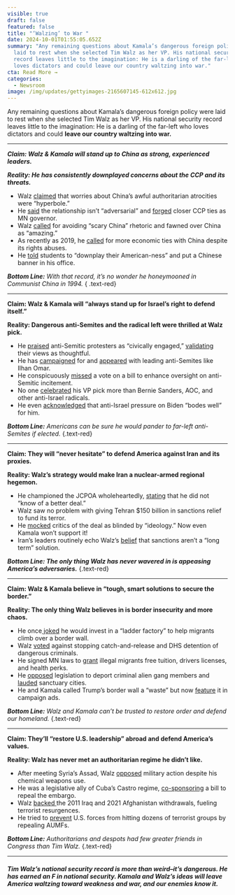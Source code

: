 ```yaml
---
visible: true
draft: false
featured: false
title: "‘Walzing’ to War "
date: 2024-10-01T01:55:05.652Z
summary: "Any remaining questions about Kamala’s dangerous foreign policy were
  laid to rest when she selected Tim Walz as her VP. His national security
  record leaves little to the imagination: He is a darling of the far-left who
  loves dictators and could leave our country waltzing into war."
cta: Read More →
categories:
  - Newsroom
image: /img/updates/gettyimages-2165607145-612x612.jpg
---
```

Any remaining questions about Kamala’s dangerous foreign policy were laid to rest when she selected Tim Walz as her VP. His national security record leaves little to the imagination: He is a darling of the far-left who loves dictators and could **leave our country waltzing into war.**

---

***Claim:* *Walz & Kamala will stand up to China as strong, experienced leaders.*** 

***Reality:* *He has consistently downplayed concerns about the CCP and its threats.*** 

- Walz [claimed](https://archive.mpr.org/stories/2007/04/13/us-representative-tim-walz-delivers-foreign-policy-speech-at-university-of-minnesota) that worries about China’s awful authoritarian atrocities were “hyperbole.”
- He [said](https://x.com/MAGAIncWarRoom/status/1820823234951999622) the relationship isn’t “adversarial” and [forged](https://x.com/james_t_quinn/status/1820895981401219096) closer CCP ties as MN governor.
- Walz [called](https://archive.mpr.org/stories/2007/04/13/us-representative-tim-walz-delivers-foreign-policy-speech-at-university-of-minnesota) for avoiding “scary China” rhetoric and fawned over China as “amazing.”
- As recently as 2019, he [called](https://x.com/michaelsobolik/status/1820821861648769175) for more economic ties with China despite its rights abuses.
- He [told](https://x.com/michaelsobolik/status/1820865489519964461) students to “downplay their American-ness” and put a Chinese banner in his office. 

***Bottom Line:** With that record, it’s no wonder he honeymooned in Communist China in 1994.*
{ .text-red}

---

**Claim: Walz & Kamala will “always stand up for Israel’s right to defend itself.”** 

**Reality: Dangerous anti-Semites and the radical left were thrilled at Walz pick.** 

- He [praised](https://www.middleeasteye.net/news/harris-vp-pick-tim-walz-and-his-views-palestine-israel-and-gaza-protests) anti-Semitic protesters as “civically engaged,” [validating](https://www.businessinsider.com/tim-walz-kamala-harris-israel-gaza-pro-palestinian-protests-2024-8) their views as thoughtful. 
- He has [campaigned](https://x.com/MarinaMedvin/status/1820997019877380607) for and [appeared](https://x.com/Tim_Walz/status/1047525035852947456) with leading anti-Semites like Ilhan Omar.
- He conspicuously [missed](https://clerk.house.gov/Votes/2018398) a vote on a bill to enhance oversight on anti-Semitic incitement.
- No one [celebrated](https://x.com/AOC/status/1820819039955947605) his VP pick more than Bernie Sanders, AOC, and other anti-Israel radicals.
- He even [acknowledged](https://www.mprnews.org/episode/2024/03/07/gov-walz-says-minnesotas-45000-uncommitted-voters-are-civically-engaged) that anti-Israel pressure on Biden “bodes well” for him.

***Bottom Line:** Americans can be sure he would pander to far-left anti-Semites if elected.*
{.text-red}

---

**Claim: They will “never hesitate” to defend America against Iran and its proxies.** 

**Reality: Walz’s strategy would make Iran a nuclear-armed regional hegemon.** 

* He championed the JCPOA wholeheartedly, [stating](https://x.com/GLNoronha/status/1820815760723185738) that he did not “know of a better deal.” 
* Walz saw no problem with giving Tehran $150 billion in sanctions relief to fund its terror.
* He [mocked](https://web.archive.org/web/20181222185808/https:/walz.house.gov/media-center/press-releases/walz-statement-on-iran-p51-nuclear-agreement) critics of the deal as blinded by “ideology.” Now even Kamala won’t support it!  
* Iran’s leaders routinely echo Walz’s [belief](https://web.archive.org/web/20181222185323/https:/walz.house.gov/media-center/press-releases/walz-statement-on-iran-nuclear-agreement) that sanctions aren’t a “long term” solution. 

***Bottom Line: The only thing Walz has never wavered in is appeasing America’s adversaries.***
{.text-red}

---

**Claim: Walz & Kamala believe in “tough, smart solutions to secure the border.”** 

**Reality: The only thing Walz believes in is border insecurity and more chaos.**

* He once[ joked](https://x.com/TrumpWarRoom/status/1820812490961256706) he would invest in a “ladder factory” to help migrants climb over a border wall. 
* Walz [voted](https://clerk.house.gov/Votes/2018297) against stopping catch-and-release and DHS detention of dangerous criminals.
* He signed MN laws to [grant](https://www.nationalreview.com/news/tim-walz-progressive-agenda-included-giving-drivers-licenses-free-tuition-to-illegal-immigrants/#:~:text=Since%20becoming%20governor%20in%202019,driver's%20licenses%20to%20illegal%20immigrants.) illegal migrants free tuition, drivers licenses, and health perks. 
* He [opposed](https://clerk.house.gov/Votes/2017517) legislation to deport criminal alien gang members and [lauded](https://www.youtube.com/watch?v=0m9OBV6fxtk&t=43s) sanctuary cities. 
* He and Kamala called Trump’s border wall a “waste” but now [feature](https://www.youtube.com/watch?v=i2F9qGxTKcU&t=2s) it in campaign ads. 

***Bottom Line:** Walz and Kamala can’t be trusted to restore order and defend our homeland.*
{.text-red}

---

**Claim: They’ll “restore U.S. leadership” abroad and defend America’s values.** 

**Reality: Walz has never met an authoritarian regime he didn’t like.**

* After meeting Syria’s Assad, Walz [opposed](https://www.minnpost.com/political-agenda/2013/09/congressman-walz-says-hell-vote-no-syria-intervention/) military action despite his chemical weapons use.
* He was a legislative ally of Cuba’s Castro regime, [co-sponsoring](https://x.com/AllianceForCuba/status/1820822444296290442) a bill to repeal the embargo.
* Walz [backed ](https://web.archive.org/web/20181223095542/https:/walz.house.gov/media-center/press-releases/walz-co-introduces-authorization-for-use-of-military-force-against-isis)the 2011 Iraq and 2021 Afghanistan withdrawals, fueling terrorist resurgences.
* He tried to [prevent](https://web.archive.org/web/20181223095542/https:/walz.house.gov/media-center/press-releases/walz-co-introduces-authorization-for-use-of-military-force-against-isis) U.S. forces from hitting dozens of terrorist groups by repealing AUMFs.

***Bottom Line:** Authoritarians and despots had few greater friends in Congress than Tim Walz.*
{.text-red}

---

###### **Tim Walz’s national security record is more than weird–it’s dangerous. He has earned an F in national security. Kamala and Walz’s ideas will leave America waltzing toward weakness and war, and our enemies know it.**